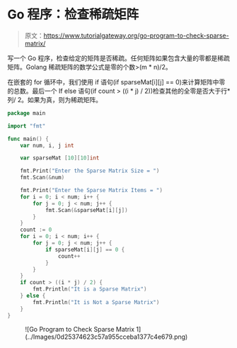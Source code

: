 # Go 程序：检查稀疏矩阵

> 原文：<https://www.tutorialgateway.org/go-program-to-check-sparse-matrix/>

写一个 Go 程序，检查给定的矩阵是否稀疏。任何矩阵如果包含大量的零都是稀疏矩阵。Golang 稀疏矩阵的数学公式是零的个数>(m * n)/2。

在嵌套的 for 循环中，我们使用 if 语句(if sparseMat[i][j] == 0)来计算矩阵中零的总数。最后一个 If else 语句(if count > ((i * j) / 2))检查其他的全零是否大于行*列/ 2。如果为真，则为稀疏矩阵。

```go
package main

import "fmt"

func main() {
    var num, i, j int

    var sparseMat [10][10]int

    fmt.Print("Enter the Sparse Matrix Size = ")
    fmt.Scan(&num)

    fmt.Print("Enter the Sparse Matrix Items = ")
    for i = 0; i < num; i++ {
        for j = 0; j < num; j++ {
            fmt.Scan(&sparseMat[i][j])
        }
    }
    count := 0
    for i = 0; i < num; i++ {
        for j = 0; j < num; j++ {
            if sparseMat[i][j] == 0 {
                count++
            }
        }
    }
    if count > ((i * j) / 2) {
        fmt.Println("It is a Sparse Matrix")
    } else {
        fmt.Println("It is Not a Sparse Matrix")
    }
}
```

<figure class="wp-block-image size-large">![Go Program to Check Sparse Matrix 1](../Images/0d25374623c57a955cceba1377c4e679.png)</figure>